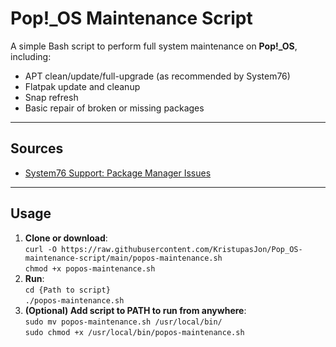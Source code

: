 # Pop!_OS Maintenance Script

A simple Bash script to perform full system maintenance on **Pop!_OS**, including:

- APT clean/update/full-upgrade (as recommended by System76)
- Flatpak update and cleanup
- Snap refresh
- Basic repair of broken or missing packages

---

## Sources

- [System76 Support: Package Manager Issues](https://support.system76.com/articles/package-manager-pop/)

---
## Usage

1. **Clone or download**:<br/>
`curl -O https://raw.githubusercontent.com/KristupasJon/Pop_OS-maintenance-script/main/popos-maintenance.sh`<br/>
`chmod +x popos-maintenance.sh`
2. **Run**:<br/>
`cd {Path to script}`<br/>
`./popos-maintenance.sh`
3. **(Optional) Add script to PATH to run from anywhere**:<br/>
`sudo mv popos-maintenance.sh /usr/local/bin/`<br/>
`sudo chmod +x /usr/local/bin/popos-maintenance.sh`
